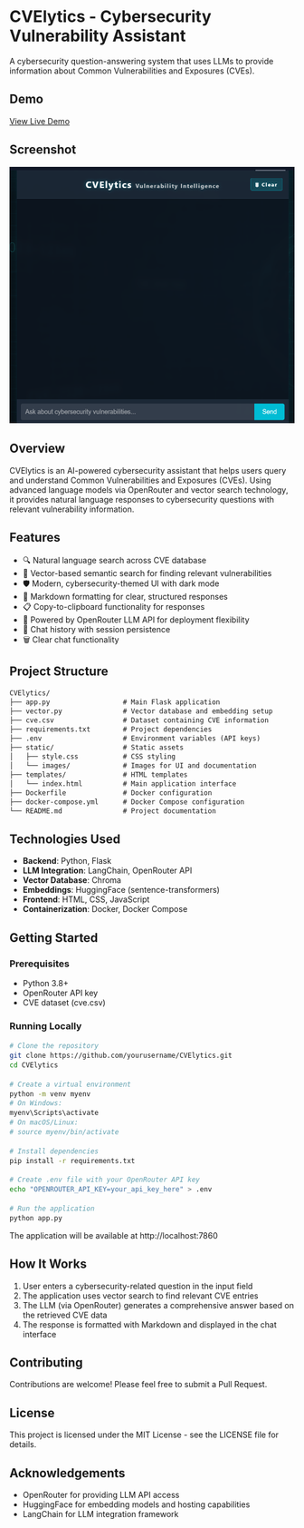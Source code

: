 # CVElytics - Cybersecurity Vulnerability Assistant

A cybersecurity question-answering system that uses LLMs to provide information about Common Vulnerabilities and Exposures (CVEs).

## Demo

[View Live Demo](https://huggingface.co/spaces/yourusername/CVElytics)

## Screenshot

![CVElytics Interface](static/images/image.png)

## Overview

CVElytics is an AI-powered cybersecurity assistant that helps users query and understand Common Vulnerabilities and Exposures (CVEs). Using advanced language models via OpenRouter and vector search technology, it provides natural language responses to cybersecurity questions with relevant vulnerability information.

## Features

- 🔍 Natural language search across CVE database
- 🔢 Vector-based semantic search for finding relevant vulnerabilities
- 🛡️ Modern, cybersecurity-themed UI with dark mode
- 📝 Markdown formatting for clear, structured responses
- 📋 Copy-to-clipboard functionality for responses
- 🧠 Powered by OpenRouter LLM API for deployment flexibility
- 🔄 Chat history with session persistence
- 🗑️ Clear chat functionality

## Project Structure

```
CVElytics/
├── app.py                  # Main Flask application
├── vector.py               # Vector database and embedding setup
├── cve.csv                 # Dataset containing CVE information
├── requirements.txt        # Project dependencies
├── .env                    # Environment variables (API keys)
├── static/                 # Static assets
│   ├── style.css           # CSS styling
│   └── images/             # Images for UI and documentation
├── templates/              # HTML templates
│   └── index.html          # Main application interface
├── Dockerfile              # Docker configuration
├── docker-compose.yml      # Docker Compose configuration
└── README.md               # Project documentation
```

## Technologies Used

- **Backend**: Python, Flask
- **LLM Integration**: LangChain, OpenRouter API
- **Vector Database**: Chroma
- **Embeddings**: HuggingFace (sentence-transformers)
- **Frontend**: HTML, CSS, JavaScript
- **Containerization**: Docker, Docker Compose

## Getting Started

### Prerequisites

- Python 3.8+
- OpenRouter API key
- CVE dataset (cve.csv)

### Running Locally

```bash
# Clone the repository
git clone https://github.com/yourusername/CVElytics.git
cd CVElytics

# Create a virtual environment
python -m venv myenv
# On Windows:
myenv\Scripts\activate
# On macOS/Linux:
# source myenv/bin/activate

# Install dependencies
pip install -r requirements.txt

# Create .env file with your OpenRouter API key
echo "OPENROUTER_API_KEY=your_api_key_here" > .env

# Run the application
python app.py
```

The application will be available at http://localhost:7860

## How It Works

1. User enters a cybersecurity-related question in the input field
2. The application uses vector search to find relevant CVE entries
3. The LLM (via OpenRouter) generates a comprehensive answer based on the retrieved CVE data
4. The response is formatted with Markdown and displayed in the chat interface

## Contributing

Contributions are welcome! Please feel free to submit a Pull Request.

## License

This project is licensed under the MIT License - see the LICENSE file for details.

## Acknowledgements

- OpenRouter for providing LLM API access
- HuggingFace for embedding models and hosting capabilities
- LangChain for LLM integration framework
